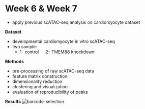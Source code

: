 # Week 6 & Week 7

- apply previous scATAC-seq analysis on cardiomyocyte dataset

**Dataset**

- developmental cardiomyocyte in vitro scATAC-seq
- two sample:  
  - 1- control &emsp; 2- TMEM88 knockdown

**Methods**

- pre-processing of raw scATAC-seq data
- feature matrix construction
- dimensionality reduction
- clustering and visualization
- evaluation of reproducibility of peaks

**Results**
![barcode-selection](https://user-images.githubusercontent.com/55969398/115208418-1e5edb80-a12f-11eb-842c-d0e0c4caaa6d.png)

